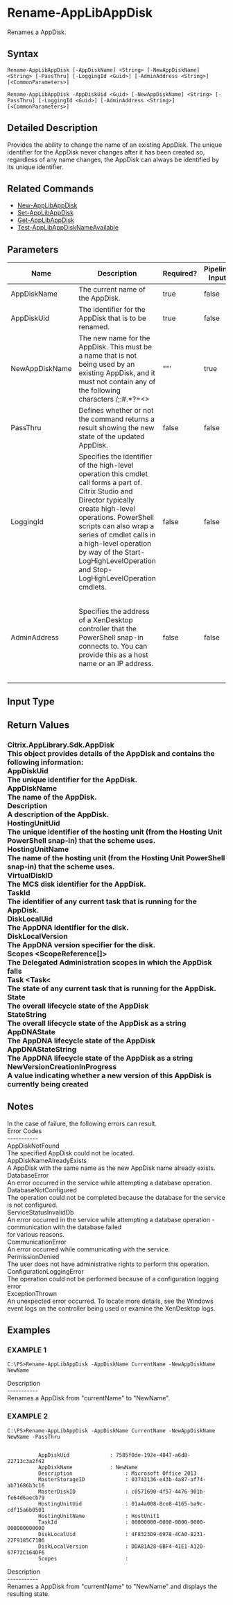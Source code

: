 ﻿# Rename-AppLibAppDisk

   Renames a AppDisk.

## Syntax
```
Rename-AppLibAppDisk [-AppDiskName] <String> [-NewAppDiskName] <String> [-PassThru] [-LoggingId <Guid>] [-AdminAddress <String>] [<CommonParameters>]

Rename-AppLibAppDisk -AppDiskUid <Guid> [-NewAppDiskName] <String> [-PassThru] [-LoggingId <Guid>] [-AdminAddress <String>] [<CommonParameters>]
```

## Detailed Description
   Provides the ability to change the name of an existing AppDisk.  The unique identifier for the AppDisk never changes after it has been created so, regardless of any name changes, the AppDisk can always be identified by its unique identifier.

## Related Commands
  * [New-AppLibAppDisk](New-AppLibAppDisk/)
  * [Set-AppLibAppDisk](Set-AppLibAppDisk/)
  * [Get-AppLibAppDisk](Get-AppLibAppDisk/)
  * [Test-AppLibAppDiskNameAvailable](Test-AppLibAppDiskNameAvailable/)
## Parameters

| Name   | Description | Required? | Pipeline Input | Default Value |
| --- | --- | --- | --- | --- |
| AppDiskName | The current name of the AppDisk. | true | false |  |
| AppDiskUid | The identifier for the AppDisk that is to be renamed. | true | false |  |
| NewAppDiskName | The new name for the AppDisk.  This must be a name that is not being used by an existing AppDisk, and it must not contain any of the following characters \/;:#.*?=<>|[]()""' | true | false |  |
| PassThru | Defines whether or not the command returns a result showing the new state of the updated AppDisk. | false | false | true |
| LoggingId | Specifies the identifier of the high-level operation this cmdlet call forms a part of. Citrix Studio and Director typically create high-level operations. PowerShell scripts can also wrap a series of cmdlet calls in a high-level operation by way of the Start-LogHighLevelOperation and Stop-LogHighLevelOperation cmdlets. | false | false |  |
| AdminAddress | Specifies the address of a XenDesktop controller that the PowerShell snap-in connects to.  You can provide this as a host name or an IP address. | false | false | LocalHost. Once a value is provided by any cmdlet, this value becomes the default. |

## Input Type
### 
   
## Return Values
### Citrix.AppLibrary.Sdk.AppDisk<br>          This object provides details of the AppDisk and contains the following information:<br>          AppDiskUid <Guid><br>          The unique identifier for the AppDisk.<br>          AppDiskName <string><br>          The name of the AppDisk.<br>          Description <string><br>          A description of the AppDisk.<br>          HostingUnitUid <Guid><br>          The unique identifier of the hosting unit (from the Hosting Unit PowerShell snap-in) that the scheme uses.<br>          HostingUnitName <string><br>          The name of the hosting unit (from the Hosting Unit PowerShell snap-in) that the scheme uses.<br>          VirtualDiskID <DateTime><br>          The MCS disk identifier for the AppDisk.<br>          TaskId <Guid><br>          The identifier of any current task that is running for the AppDisk.<br>          DiskLocalUid  <Guid><br>          The AppDNA identifier for the disk.<br>          DiskLocalVersion  <Guid><br>          The AppDNA version specifier for the disk.<br>          Scopes <ScopeReference[]><br>          The Delegated Administration scopes in which the AppDisk falls<br>          Task <Task<<br>          The state of any current task that is running for the AppDisk.<br>          State <AppDiskState><br>          The overall lifecycle state of the AppDisk<br>          StateString <string><br>          The overall lifecycle state of the AppDisk as a string<br>          AppDNAState <AppDNAState><br>          The AppDNA lifecycle state of the AppDisk<br>          AppDNAStateString <string><br>          The AppDNA lifecycle state of the AppDisk as a string<br>          NewVersionCreationInProgress <bool><br>          A value indicating whether a new version of this AppDisk is currently being created
   ## Notes
   In the case of failure, the following errors can result.<br>    Error Codes<br>    -----------<br>    AppDiskNotFound<br>    The specified AppDisk could not be located.<br>    AppDiskNameAlreadyExists<br>    A AppDisk with the same name as the new AppDisk name already exists.<br>    DatabaseError<br>    An error occurred in the service while attempting a database operation.<br>    DatabaseNotConfigured<br>    The operation could not be completed because the database for the service is not configured.<br>    ServiceStatusInvalidDb<br>    An error occurred in the service while attempting a database operation - communication with the database failed<br>    for various reasons.<br>    CommunicationError<br>    An error occurred while communicating with the service.<br>    PermissionDenied<br>    The user does not have administrative rights to perform this operation.<br>    ConfigurationLoggingError<br>    The operation could not be performed because of a configuration logging error<br>    ExceptionThrown<br>    An unexpected error occurred.  To locate more details, see the Windows event logs on the controller being used or examine the XenDesktop logs.
## Examples

### EXAMPLE 1
```
C:\PS>Rename-AppLibAppDisk -AppDiskName CurrentName -NewAppDiskName NewName
```
   Description<br>-----------<br>Renames a AppDisk from "currentName" to "NewName".
### EXAMPLE 2
```
C:\PS>Rename-AppLibAppDisk -AppDiskName CurrentName -NewAppDiskName NewName -PassThru


          AppDiskUid             : 7585f0de-192e-4847-a6d8-22713c3a2f42
          AppDiskName            : NewName
          Description                 : Microsoft Office 2013
          MasterStorageID             : 03743136-e43b-4a87-af74-ab71686b3c16
          MasterDiskID                : c0571690-4f57-4476-901b-fe64d6aecb79
          HostingUnitUid              : 01a4a008-8ce8-4165-ba9c-cdf15a6b0501
          HostingUnitName             : HostUnit1
          TaskId                      : 00000000-0000-0000-0000-000000000000
          DiskLocalUid                : 4F8323D9-6978-4CA0-8231-22F9185C71B6
          DiskLocalVersion            : DDA81A28-6BF4-41E1-A120-67F72C164DF6
          Scopes                      :
```
   Description<br>-----------<br>Renames a AppDisk from "currentName" to "NewName" and displays the resulting state.
